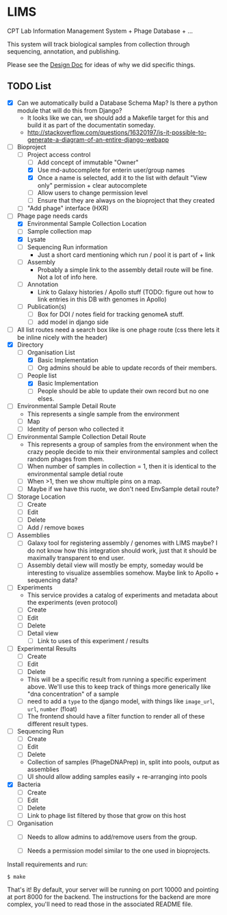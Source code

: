 # LIMS

CPT Lab Information Management System + Phage Database + ...

This system will track biological samples from collection through sequencing,
annotation, and publishing.

Please see the [Design Doc](./DESIGN.md) for ideas of why we did specific things.

## TODO List


- [x] Can we automatically build a Database Schema Map? Is there a python
  module that will do this from Django?
	- It looks like we can, we should add a Makefile target for this and build it as part of the documentatin someday.
	- http://stackoverflow.com/questions/16320197/is-it-possible-to-generate-a-diagram-of-an-entire-django-webapp
- [ ] Bioproject
	- [ ] Project access control
		- [ ] Add concept of immutable "Owner"
		- [x] Use md-autocomplete for enterin user/group names
		- [x] Once a name is selected, add it to the list with default "View only" permission + clear autocomplete
		- [ ] Allow users to change permission level
		- [ ] Ensure that they are always on the bioproject that they created
	- [ ] "Add phage" interface (HXR)
- [ ] Phage page needs cards
	- [x] Environmental Sample Collection Location
	- [ ] Sample collection map
	- [x] Lysate
	- [ ] Sequencing Run information
		- Just a short card mentioning which run / pool it is part of + link
	- [ ] Assembly
		- Probably a simple link to the assembly detail route will be fine. Not a lot of info here.
	- [ ] Annotation
		- Link to Galaxy histories / Apollo stuff (TODO: figure out how to link entries in this DB with genomes in Apollo)
	- [ ] Publication(s)
		- [ ] Box for DOI / notes field for tracking genomeA stuff.
		- [ ] add model in django side
- [ ] All list routes need a search box like is one phage route (css there lets it be inline nicely with the header)
- [x] Directory
	- [ ] Organisation List
		- [x] Basic Implementation
		- [ ] Org admins should be able to update records of their members.
	- [ ] People list
		- [x] Basic Implementation
		- [ ] People should be able to update their own record but no one elses.
- [ ] Environmental Sample Detail Route
	- This represents a single sample from the environment
	- [ ] Map
	- [ ] Identity of person who collected it
- [ ] Environmental Sample Collection Detail Route
	- This represents a group of samples from the environment when the crazy
	  people decide to mix their environmental samples and collect random
	  phages from them.
	- [ ] When number of samples in collection = 1, then it is identical to the environmental sample detial route
	- [ ] When >1, then we show multiple pins on a map.
	- [ ] Maybe if we have this ruote, we don't need EnvSample detail route?
- [ ] Storage Location
	- [ ] Create
	- [ ] Edit
	- [ ] Delete
	- [ ] Add / remove boxes
- [ ] Assemblies
	- [ ] Galaxy tool for registering assembly / genomes with LIMS maybe? I do
	  not know how this integration should work, just that it should be
	  maximally transparent to end user.
	- [ ] Assembly detail view will mostly be empty, someday would be interesting to visualize assemblies somehow. Maybe link to Apollo + sequencing data?
- [ ] Experiments
	- This service provides a catalog of experiments and metadata about the experiments (even protocol)
	- [ ] Create
	- [ ] Edit
	- [ ] Delete
	- [ ] Detail view
		- [ ] Link to uses of this experiment / results
- [ ] Experimental Results
	- [ ] Create
	- [ ] Edit
	- [ ] Delete
	- This will be a specific result from running a specific experiment above.
	  We'll use this to keep track of things more generically like "dna
	  concentration" of a sample
	- [ ] need to add a `type` to the django model, with things like `image_url`, `url`, `number` (float)
	- [ ] The frontend should have a filter function to render all of these different result types.
- [ ] Sequencing Run
	- [ ] Create
	- [ ] Edit
	- [ ] Delete
	- Collection of samples (PhageDNAPrep) in, split into pools, output as assemblies
	- [ ] UI should allow adding samples easily + re-arranging into pools
- [x] Bacteria
	- [ ] Create
	- [ ] Edit
	- [ ] Delete
	- [ ] Link to phage list filtered by those that grow on this host
- [ ] Organisation
	- [ ] Needs to allow admins to add/remove users from the group.
	- [ ] Needs a permission model similar to the one used in bioprojects.


Install requirements and run:
```console
$ make
```

That's it! By default, your server will be running on port 10000 and pointing at
port 8000 for the backend. The instructions for the backend are more complex,
you'll need to read those in the associated README file.

